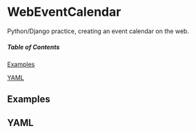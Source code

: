 # WebEventCalendar
Python/Django practice, creating an event calendar on the web.

##### Table of Contents
[Examples](#examples)

[YAML](#yaml)

<a name="examples"/>

## Examples

<a name="yaml"/>

## YAML